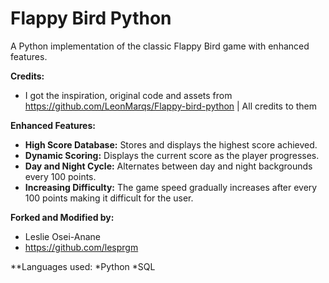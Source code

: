 # Flappy Bird Python

A Python implementation of the classic Flappy Bird game with enhanced features.


**Credits:**
* I got the inspiration, original code and assets from https://github.com/LeonMarqs/Flappy-bird-python | All credits to them

**Enhanced Features:**
* **High Score Database:** Stores and displays the highest score achieved.
* **Dynamic Scoring:** Displays the current score as the player progresses.
* **Day and Night Cycle:** Alternates between day and night backgrounds every 100 points.
* **Increasing Difficulty:** The game speed gradually increases after every 100 points making it difficult for the user.

**Forked and Modified by:**
* Leslie Osei-Anane
* https://github.com/lesprgm

**Languages used:
*Python
*SQL
